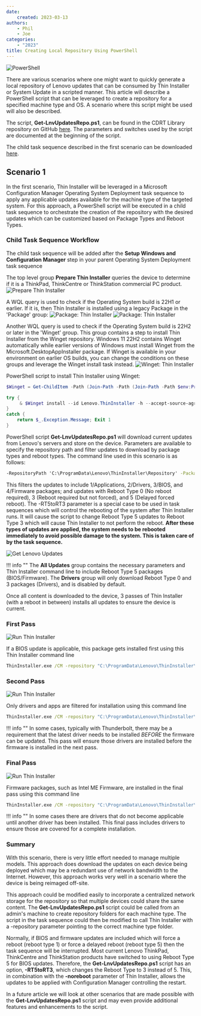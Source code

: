 ```yaml
---
date: 
    created: 2023-03-13
authors:
    - Phil
    - Joe
categories: 
    - "2023"
title: Creating Local Repository Using PowerShell
---
```


![PowerShell](img/2023/scripted_repo_creation/ps_icon.png)

There are various scenarios where one might want to quickly generate a local repository of Lenovo updates that can be consumed by Thin Installer or System Update in a scripted manner. This article will describe a PowerShell script that can be leveraged to create a repository for a specified machine type and OS. A scenario where this script might be used will also be described.
<!-- more -->
The script, **Get-LnvUpdatesRepo.ps1**, can be found in the CDRT Library repository on GitHub [here](https://github.com/CDRT/Library). The parameters and switches used by the script are documented at the beginning of the script.

The child task sequence described in the first scenario can be downloaded [here](https://download.lenovo.com/cdrt/eval/GetLenovoUpdates.zip).

## Scenario 1

In the first scenario, Thin Installer will be leveraged in a Microsoft Configuration Manager Operating System Deployment task sequence to apply any applicable updates available for the machine type of the targeted system. For this approach, a PowerShell script will be executed in a child task sequence to orchestrate the creation of the repository with the desired updates which can be customized based on Package Types and Reboot Types.

### Child Task Sequence Workflow

The child task sequence will be added after the **Setup Windows and Configuration Manager** step in your parent Operating System Deployment task sequence

The top level group **Prepare Thin Installer** queries the device to determine if it is a ThinkPad, ThinkCentre or ThinkStation commercial PC product.
![Prepare Thin Installer](img/2023/scripted_repo_creation/image1.png)

A WQL query is used to check if the Operating System build is 22H1 or earlier. If it is, then Thin Installer is installed using a legacy Package in the 'Package' group:
![Package: Thin Installer](img/2023/scripted_repo_creation/image2.png)
![Package: Thin Installer](img/2023/scripted_repo_creation/image3.png)

Another WQL query is used to check if the Operating System build is 22H2 or later in the 'Winget' group. This group contains a step to install Thin Installer from the Winget repository. Windows 11 22H2 contains Winget automatically while earlier versions of Windows must install Winget from the Microsoft.DesktopAppInstaller package. If Winget is available in your environment on earlier OS builds, you can change the conditions on these groups and leverage the Winget install task instead.
![Winget: Thin Installer](img/2023/scripted_repo_creation/image4.png)

PowerShell script to install Thin Installer using Winget:

```powershell
$Winget = Get-ChildItem -Path (Join-Path -Path (Join-Path -Path $env:ProgramFiles -ChildPath "WindowsApps") -ChildPath "Microsoft.DesktopAppInstaller*_x64*\winget.exe")

try {
     & $Winget install --id Lenovo.ThinInstaller -h --accept-source-agreements --accept-package-agreements --log C:\ProgramData\Winget-InstallThinInstaller.log
}
catch {
    return $_.Exception.Message; Exit 1
}
```

PowerShell script **Get-LnvUpdatesRepo.ps1** will download current updates from Lenovo's servers and store on the device. Parameters are available to specify the repository path and filter updates to download by package types and reboot types. The command line used in this scenario is as follows:

```cmd
-RepositoryPath 'C:\ProgramData\Lenovo\ThinInstaller\Repository' -PackageTypes '1,2,3,4' -RebootTypes '0,3,5' -RT5toRT3
```

This filters the updates to include 1/Applications, 2/Drivers, 3/BIOS, and 4/Firmware packages; and updates with Reboot Type 0 (No reboot required), 3 (Reboot required but not forced), and 5 (Delayed forced reboot). The -RT5toRT3 parameter is a special case to be used in task sequences which will control the rebooting of the system after Thin Installer runs. It will cause the script to change Reboot Type 5 updates to Reboot Type 3 which will cause Thin Installer to not perform the reboot. **After these types of updates are applied, the system needs to be rebooted immediately to avoid possible damage to the system. This is taken care of by the task sequence.**

![Get Lenovo Updates](img/2023/scripted_repo_creation/image5.png)

!!! info ""
    The **All Updates** group contains the necessary parameters and Thin Installer command line to include Reboot Type 5 packages (BIOS/Firmware). The **Drivers** group will only download Reboot Type 0 and 3 packages (Drivers), and is disabled by default.

Once all content is downloaded to the device, 3 passes of Thin Installer (with a reboot in between) installs all updates to ensure the device is current.

### First Pass

![Run Thin Installer](img/2023/scripted_repo_creation/image6.png)

If a BIOS update is applicable, this package gets installed first using this Thin Installer command line

```cmd
ThinInstaller.exe /CM -repository "C:\ProgramData\Lenovo\ThinInstaller\Repository" -search A -action INSTALL -includerebootpackages 0,3 -packagetypes 3 -debug -noicon -noreboot -exporttowmi
```

### Second Pass

![Run Thin Installer](img/2023/scripted_repo_creation/image7.png)

Only drivers and apps are filtered for installation using this command line

```cmd
ThinInstaller.exe /CM -repository "C:\ProgramData\Lenovo\ThinInstaller\Repository" -search A -action INSTALL -includerebootpackages 0,3 -packagetypes 1,2 -debug -noicon -noreboot -exporttowmi
```

!!! info ""
   In some cases, typically with Thunderbolt, there may be a requirement that the latest driver needs to be installed *BEFORE* the firmware can be updated. This pass will ensure those drivers are installed before the firmware is installed in the next pass.

### Final Pass

![Run Thin Installer](img/2023/scripted_repo_creation/image8.png)

Firmware packages, such as Intel ME Firmware, are installed in the final pass using this command line

```cmd
ThinInstaller.exe /CM -repository "C:\ProgramData\Lenovo\ThinInstaller\Repository" -search A -action INSTALL -includerebootpackages 0,3 -packagetypes 2,4 -debug -noicon -noreboot -exporttowmi
```

!!! info ""
   In some cases there are drivers that do not become applicable until another driver has been installed. This final pass includes drivers to ensure those are covered for a complete installation.

### Summary

With this scenario, there is very little effort needed to manage multiple models. This approach does download the updates on each device being deployed which may be a redundant use of network bandwidth to the Internet. However, this approach works very well in a scenario where the device is being reimaged off-site.

This approach could be modified easily to incorporate a centralized network storage for the repository so that multiple devices could share the same content. The **Get-LnvUpdatesRepo.ps1** script could be called from an admin's machine to create repository folders for each machine type. The script in the task sequence could then be modified to call Thin Installer with a -repository parameter pointing to the correct machine type folder.

Normally, if BIOS and firmware updates are included which will force a reboot (reboot type 1) or force a delayed reboot (reboot type 5) then the task sequence will be interrupted. Most current Lenovo ThinkPad, ThinkCentre and ThinkStation products have switched to using Reboot Type 5 for BIOS updates. Therefore, the **Get-LnvUpdatesRepo.ps1** script has an option, **-RT5toRT3**, which changes the Reboot Type to 3 instead of 5. This, in combination with the **-noreboot** parameter of Thin Installer, allows the updates to be applied with Configuration Manager controlling the restart.

In a future article we will look at other scenarios that are made possible with the **Get-LnvUpdatesRepo.ps1** script and may even provide additional features and enhancements to the script.
